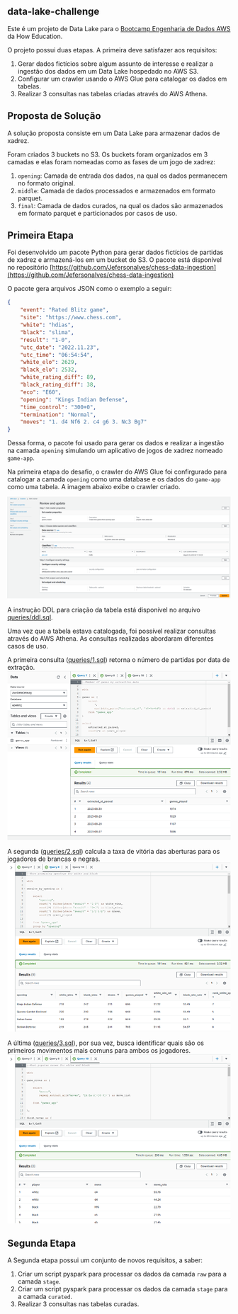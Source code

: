 ## data-lake-challenge

Este é um projeto de Data Lake para o [Bootcamp Engenharia de Dados AWS](https://howedu.com.br/cohort/engenharia-de-dados) da How Education.

O projeto possui duas etapas. A primeira deve satisfazer aos requisitos:
1. Gerar dados fictícios sobre algum assunto de interesse e realizar a ingestão dos dados em um Data Lake hospedado no AWS S3.
2. Configurar um crawler usando o AWS Glue para catalogar os dados em tabelas.
3. Realizar 3 consultas nas tabelas criadas através do AWS Athena.

## Proposta de Solução

A solução proposta consiste em um Data Lake para armazenar dados de xadrez.

Foram criados 3 buckets no S3. Os buckets foram organizados 
em 3 camadas e elas foram nomeadas como as fases de um jogo de xadrez:
1. `opening`: Camada de entrada dos dados, na qual os dados permanecem no formato original.
2. `middle`: Camada de dados processados e armazenados em formato parquet.
3. `final`: Camada de dados curados, na qual os dados são armazenados em formato parquet e particionados por casos de uso.

## Primeira Etapa

Foi desenvolvido um pacote Python para gerar dados fictícios de partidas de xadrez e armazená-los em um bucket do S3. O pacote está disponível no repositório [https://github.com/Jefersonalves/chess-data-ingestion](https://github.com/Jefersonalves/chess-data-ingestion)

O pacote gera arquivos JSON como o exemplo a seguir:

```json
{
    "event": "Rated Blitz game",
    "site": "https://www.chess.com",
    "white": "hdias",
    "black": "slima",
    "result": "1-0",
    "utc_date": "2022.11.23",
    "utc_time": "06:54:54",
    "white_elo": 2629,
    "black_elo": 2532,
    "white_rating_diff": 89,
    "black_rating_diff": 38,
    "eco": "E60",
    "opening": "Kings Indian Defense",
    "time_control": "300+0",
    "termination": "Normal",
    "moves": "1. d4 Nf6 2. c4 g6 3. Nc3 Bg7"
}
```

Dessa forma, o pacote foi usado para gerar os dados e realizar a ingestão na camada `opening` simulando um aplicativo de jogos de xadrez nomeado `game-app`.

Na primeira etapa do desafio, o crawler do AWS Glue foi confirgurado para catalogar a camada `opening` como uma database e os dados do `game-app` como uma tabela. A imagem abaixo exibe o crawler criado.

![Crawler](images/crawler.png)

A instrução DDL para criação da tabela está disponível no arquivo [queries/ddl.sql](queries/ddl.sql).

Uma vez que a tabela estava catalogada, foi possível realizar consultas através do AWS Athena.
As consultas realizadas abordaram diferentes casos de uso.

A primeira consulta ([queries/1.sql](queries/1.sql)) retorna o número de partidas por data de extração.
![query1](images/query_1.png)

A segunda ([queries/2.sql](queries/2.sql)) calcula a taxa de vitória das aberturas para os jogadores de brancas e negras.
![query2](images/query_2.png)

A última ([queries/3.sql](queries/3.sql)), por sua vez, busca identificar quais são os primeiros movimentos mais comuns para ambos os jogadores.
![query3](images/query_3.png)

## Segunda Etapa

A Segunda etapa possui um conjunto de novos requisitos, a saber:
1. Criar um script pyspark para processar os dados da camada `raw` para a camada `stage`.
2. Criar um script pyspark para processar os dados da camada `stage` para a camada `curated`.
3. Realizar 3 consultas nas tabelas curadas.
